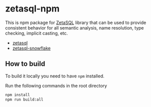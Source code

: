# zetasql-npm

This is npm package for [ZetaSQL](https://github.com/google/zetasql) library that can be used to provide consistent behavior for all semantic analysis, name resolution, type checking, implicit casting, etc.

- [zetasql](../zetasql/README.md)
- [zetasql-snowflake](../snowflake/README.md)

## How to build

To build it locally you need to have `npm` installed.

Run the following commands in the root directory

```sh
npm install
npm run build:all
```
